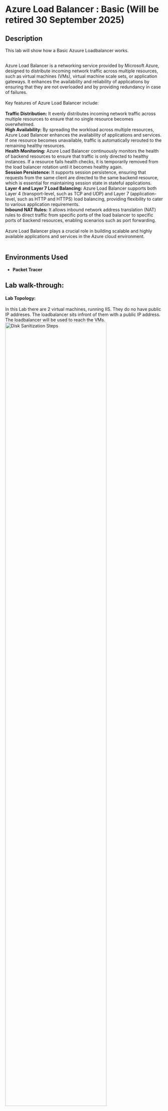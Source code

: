 <h1>Azure Load Balancer : Basic (Will be retired 30 September 2025) </h1>

<h2>Description</h2>
This lab will show how a Basic Azuure Loadbalancer works.<br/><br />

Azure Load Balancer is a networking service provided by Microsoft Azure, designed to distribute incoming network traffic across multiple resources, such as virtual machines (VMs), virtual machine scale sets, or application gateways. It enhances the availability and reliability of applications by ensuring that they are not overloaded and by providing redundancy in case of failures.
<br /><br />
Key features of Azure Load Balancer include:
<br /><br />
<b>Traffic Distribution:</b> It evenly distributes incoming network traffic across multiple resources to ensure that no single resource becomes overwhelmed.<br />
<b>High Availability:</b> By spreading the workload across multiple resources, Azure Load Balancer enhances the availability of applications and services. If one resource becomes unavailable, traffic is automatically rerouted to the remaining healthy resources.<br />
<b>Health Monitoring:</b> Azure Load Balancer continuously monitors the health of backend resources to ensure that traffic is only directed to healthy instances. If a resource fails health checks, it is temporarily removed from the load balancer rotation until it becomes healthy again.<br />
<b>Session Persistence:</b> It supports session persistence, ensuring that requests from the same client are directed to the same backend resource, which is essential for maintaining session state in stateful applications.<br />
<b>Layer 4 and Layer 7 Load Balancing:</b> Azure Load Balancer supports both Layer 4 (transport-level, such as TCP and UDP) and Layer 7 (application-level, such as HTTP and HTTPS) load balancing, providing flexibility to cater to various application requirements.<br />
<b>Inbound NAT Rules:</b> It allows inbound network address translation (NAT) rules to direct traffic from specific ports of the load balancer to specific ports of backend resources, enabling scenarios such as port forwarding.<br /><br />
Azure Load Balancer plays a crucial role in building scalable and highly available applications and services in the Azure cloud environment.
<br/><br/>

<h2>Environments Used </h2>

- <b>Packet Tracer</b>

<h2>Lab walk-through:</h2>

<p align="center">
<h4>Lab Topology:</h4>
In this Lab there are 2 virtual machines, running IIS. They do no have public IP addreses. The loadbalancer sits infront of them with a public IP address.<br />
The loadbalancer will be used to reach the VMs.
  <br/>
<img src="https://i.imgur.com/fVLWRPj.png" height="80%" width="80%" alt="Disk Sanitization Steps"/>
<br />

<h4> Step 1:</h4>
Deploy 2 virtual machines, in the same subnet and availability set. Install IIS on both virtual machines<br />
<img src="https://i.imgur.com/7HvkWE3.png" height="80%" width="80%" alt="Disk Sanitization Steps"/><br/>
<br />

<h4>Step 2:</h4> 
Create a NSG for the subnet and add an HTTP incoming rule to it.<br />
<img src="https://i.imgur.com/TRiQVFC.png" height="80%" width="80%" alt="Disk Sanitization Steps"/><br/>
<img src="https://i.imgur.com/WICJW4h.png" height="80%" width="80%" alt="Disk Sanitization Steps"/><br/>
<br />

<h4>Step 3:</h4> 
Deploy a Basic Load Balancer resource.<br />
Configure the font-end IP, Backend pools, Heart probes and Loadbalancing rules.<br />
<img src="https://i.imgur.com/6YEIblX.png" height="80%" width="80%" alt="Disk Sanitization Steps"/><br/>
<br />

<h4> Step 4:</h4> 
Verify that the front-end IP has been Configured.<br />
<img src="https://i.imgur.com/z4U11Tk.png" height="80%" width="80%" alt="Disk Sanitization Steps"/><br/>
<br />

<h4> Step 5:</h4> 
Go onto the front-end IP.<br />
<img src="https://i.imgur.com/PXvgi1M.png" height="80%" width="80%" alt="Disk Sanitization Steps"/><br/>
As can be seen the Loadbalancr is able to direct you to both Virtual machines.<br />
<img src="https://i.imgur.com/DpqdtdY.png" height="80%" width="80%" alt="Disk Sanitization Steps"/><br/>
<img src="https://i.imgur.com/SGdlSJm.png" height="80%" width="80%" alt="Disk Sanitization Steps"/><br/>
<br />
